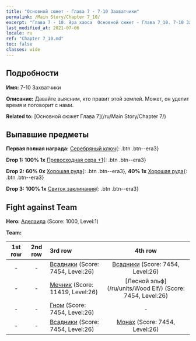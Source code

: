 ```yaml
---
title: "Основной сюжет - Глава 7 - 7-10 Захватчики"
permalink: /Main Story/Chapter 7_10/
excerpt: "Глава 7 - 10. Эра хаоса  Основной сюжет - Глава 7_10. 7-10 Захватчики"
last_modified_at: 2021-07-06
locale: ru
ref: "Chapter 7_10.md"
toc: false
classes: wide
---
```


## Подробности

 **Имя:** 7-10 Захватчики

 **Описание:** Давайте выясним, кто правит этой землей. Может, он уделит время и поговорит с нами.

 **Related to:** [Основной сюжет Глава 7](/ru/Main Story/Chapter 7/)

## Выпавшие предметы

 **Первая полная награда:** [Серебряный ключ](/ItemsRU/con_693/){: .btn .btn--era3}

 **Drop 1:** **100% 1x** [Превосходная сера +1](/ItemsRU/mat_22/){: .btn .btn--era3}

 **Drop 2:** **60% 0x** [Хорошая руда](/ItemsRU/mat_12/){: .btn .btn--era3}, **40% 1x** [Хорошая руда](/ItemsRU/mat_12/){: .btn .btn--era3}

 **Drop 3:** **100% 1x** [Свиток заклинания](/ItemsRU/con_694/){: .btn .btn--era3}


## Fight against Team
 **Hero:** [Аделаида](/ru/heroes/Adelaide/) (Score: 1000, Level:1)

 **Team:**


  | 1st row | 2nd row | 3rd row | 4th row |
  |:----:|:----:|:----|:----:|
  | - | - | [Всадники](/ru/units/Cavalier/) (Score: 7454, Level:26)  | [Всадники](/ru/units/Cavalier/) (Score: 7454, Level:26)  |
  | - | - | [Мечник](/ru/units/Swordsman/) (Score: 11419, Level:26)  | [Лесной эльф](/ru/units/Wood Elf/) (Score: 7454, Level:26)  |
  | - | - | [Гном](/ru/units/Dwarf/) (Score: 7454, Level:26)  | - |
  | - | - | [Всадники](/ru/units/Cavalier/) (Score: 7454, Level:26)  | [Монах](/ru/units/Monk/) (Score: 7454, Level:26)  |


